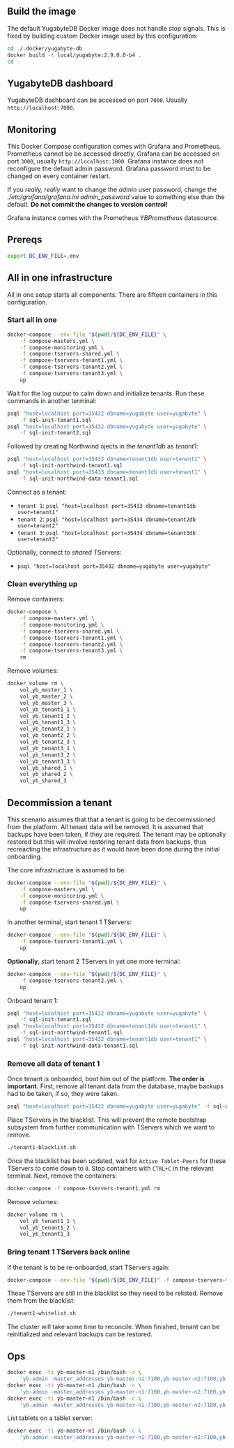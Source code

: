## Build the image

The default YugabyteDB Docker image does not handle stop signals. This is fixed by building custom Docker image used by this configuration:

```sh
cd ./.docker/yugabyte-db
docker build -t local/yugabyte:2.9.0.0-b4 .
cd -
```

## YugabyteDB dashboard

YugabyteDB dashboard can be accessed on port `7000`. Usually `http://localhost:7000`.

## Monitoring

This Docker Compose configuration comes with Grafana and Prometheus. Prometheus cannot be be accessed directly, Grafana can be accessed on port `3000`, usually `http://localhost:3000`. Grafana instance does not reconfigure the default admin password. Grafana password must to be changed on every container restart.

If you _really, really_ want to change the _admin_ user password, change the _./etc/grafana/grafana.ini_ _admin\_password_ value to something else than the default. **Do not commit the changes to version control!**

Grafana instance comes with the Prometheus _YBPrometheus_ datasource.

## Prereqs

```sh
export DC_ENV_FILE=.env
```

## All in one infrastructure

All in one setup starts all components. There are fifteen containers in this configuration.

### Start all in one

```sh
docker-compose --env-file "$(pwd)/${DC_ENV_FILE}" \
    -f compose-masters.yml \
    -f compose-monitoring.yml \
    -f compose-tservers-shared.yml \
    -f compose-tservers-tenant1.yml \
    -f compose-tservers-tenant2.yml \
    -f compose-tservers-tenant3.yml \
    up
```

Wait for the log output to calm down and initialize tenants. Run these commands in another terminal:

```sh
psql "host=localhost port=35432 dbname=yugabyte user=yugabyte" \
    -f sql-init-tenant1.sql
psql "host=localhost port=35432 dbname=yugabyte user=yugabyte" \
    -f sql-init-tenant2.sql
```

Followed by creating Northwind ojects in the _tenant1db_ as _tenant1_:

```sh
psql "host=localhost port=35433 dbname=tenant1db user=tenant1" \
    -f sql-init-northwind-tenant1.sql
psql "host=localhost port=35433 dbname=tenant1db user=tenant1" \
    -f sql-init-northwind-data-tenant1.sql
```

Connect as a tenant:

- `tenant 1`: `psql "host=localhost port=35433 dbname=tenant1db user=tenant1"`
- `tenant 2`: `psql "host=localhost port=35434 dbname=tenant2db user=tenant2"`
- `tenant 3`: `psql "host=localhost port=35434 dbname=tenant3db user=tenant3"`

Optionally, connect to _shared_ TServers:

- `psql "host=localhost port=35432 dbname=yugabyte user=yugabyte"`

### Clean everything up

Remove containers:

```sh
docker-compose \
    -f compose-masters.yml \
    -f compose-monitoring.yml \
    -f compose-tservers-shared.yml \
    -f compose-tservers-tenant1.yml \
    -f compose-tservers-tenant2.yml \
    -f compose-tservers-tenant3.yml \
    rm
```

Remove volumes:

```sh
docker volume rm \
    vol_yb_master_1 \
    vol_yb_master_2 \
    vol_yb_master_3 \
    vol_yb_tenant1_1 \
    vol_yb_tenant1_2 \
    vol_yb_tenant1_3 \
    vol_yb_tenant2_1 \
    vol_yb_tenant2_2 \
    vol_yb_tenant2_3 \
    vol_yb_tenant3_1 \
    vol_yb_tenant3_2 \
    vol_yb_tenant3_3 \
    vol_yb_shared_1 \
    vol_yb_shared_2 \
    vol_yb_shared_3
```

## Decommission a tenant

This scenario assumes that that a tenant is going to be decommissioned from the platform. All tenant data will be removed. It is assumed that backups have been taken, if they are required. The tenant may be optionally restored but this will involve restoring tenant data from backups, thus recreacting the infrastructure as it would have been done during the initial onboarding.

The core infrastructure is assumed to be:

```sh
docker-compose --env-file "$(pwd)/${DC_ENV_FILE}" \
    -f compose-masters.yml \
    -f compose-monitoring.yml \
    -f compose-tservers-shared.yml \
    up
```

In another terminal, start tenant 1 TServers:

```sh
docker-compose --env-file "$(pwd)/${DC_ENV_FILE}" \
    -f compose-tservers-tenant1.yml \
    up
```

**Optionally**, start tenant 2 TServers in yet one more terminal:

```sh
docker-compose --env-file "$(pwd)/${DC_ENV_FILE}" \
    -f compose-tservers-tenant2.yml \
    up
```

Onboard tenant 1:

```sh
psql "host=localhost port=35432 dbname=yugabyte user=yugabyte" \
    -f sql-init-tenant1.sql
psql "host=localhost port=35432 dbname=tenant1db user=tenant1" \
    -f sql-init-northwind-tenant1.sql
psql "host=localhost port=35432 dbname=tenant1db user=tenant1" \
    -f sql-init-northwind-data-tenant1.sql
```

### Remove all data of tenant 1

Once tenant is onboarded, boot him out of the platform. **The order is important.** First, remove all tenant data from the database, maybe backups had to be taken, if so, they were taken.

```sh
psql "host=localhost port=35432 dbname=yugabyte user=yugabyte" -f sql-wipe-tenant1.sql
```

Place TServers in the blacklist. This will prevent the remote bootstrap subsystem from further communication with TServers which we want to remove.

```sh
./tenant1-blacklist.sh
```

Once the blacklist has been updated, wait for `Active Tablet-Peers` for these TServers to come down to `0`. Stop containers with `CTRL+C` in the relevant terminal. Next, remove the containers:

```sh
docker-compose -f compose-tservers-tenant1.yml rm
```

Remove volumes:

```sh
docker volume rm \
    vol_yb_tenant1_1 \
    vol_yb_tenant1_2 \
    vol_yb_tenant1_3
```

### Bring tenant 1 TServers back online

If the tenant is to be re-onboarded, start TServers again:

```sh
docker-compose --env-file "$(pwd)/${DC_ENV_FILE}" -f compose-tservers-tenant1.yml up
```

These TServers are still in the blacklist so they need to be relisted. Remove them from the blacklist:

```sh
./tenant1-whitelist.sh
```

The cluster will take some time to reconcile. When finished, tenant can be reinitialized and relevant backups can be restored.

## Ops

```sh
docker exec -ti yb-master-n1 /bin/bash -c \
    'yb-admin -master_addresses yb-master-n1:7100,yb-master-n2:7100,yb-master-n3:7100 list_all_masters'
docker exec -ti yb-master-n1 /bin/bash -c \
    'yb-admin -master_addresses yb-master-n1:7100,yb-master-n2:7100,yb-master-n3:7100 list_all_tablet_servers'
docker exec -ti yb-master-n1 /bin/bash -c \
    'yb-admin -master_addresses yb-master-n1:7100,yb-master-n2:7100,yb-master-n3:7100 get_load_move_completion'
```

List tablets on a tablet server:

```sh
docker exec -ti yb-master-n1 /bin/bash -c \
    'yb-admin -master_addresses yb-master-n1:7100,yb-master-n2:7100,yb-master-n3:7100 list_tablets_for_tablet_server ...'
```
